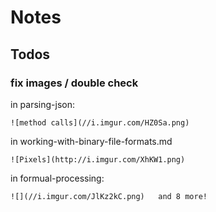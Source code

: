 # Notes


## Todos

### fix images / double check

in parsing-json:

```
![method calls](//i.imgur.com/HZ0Sa.png)
```

in working-with-binary-file-formats.md

```
![Pixels](http://i.imgur.com/XhKW1.png)
```

in formual-processing:

```
![](//i.imgur.com/JlKz2kC.png)   and 8 more!
```
